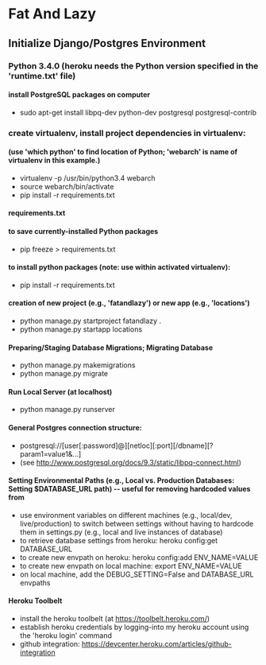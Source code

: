 # Fat And Lazy

## Initialize Django/Postgres Environment

### Python 3.4.0 (heroku needs the Python version specified in the 'runtime.txt' file)

#### install PostgreSQL packages on computer
- sudo apt-get install libpq-dev python-dev postgresql postgresql-contrib

### create virtualenv, install project dependencies in virtualenv:
#### (use 'which python' to find location of Python; 'webarch' is name of virtualenv in this example.)
- virtualenv -p /usr/bin/python3.4 webarch
- source webarch/bin/activate
- pip install -r requirements.txt

#### requirements.txt
#### to save currently-installed Python packages
- pip freeze > requirements.txt
#### to install python packages (note: use within activated virtualenv):
- pip install -r requirements.txt

#### creation of new project (e.g., 'fatandlazy') or new app (e.g., 'locations')
- python manage.py startproject fatandlazy .
- python manage.py startapp locations

#### Preparing/Staging Database Migrations; Migrating Database
- python manage.py makemigrations
- python manage.py migrate

#### Run Local Server (at localhost)
- python manage.py runserver

#### General Postgres connection structure:
- postgresql://[user[:password]@][netloc][:port][/dbname][?param1=value1&...]
- (see http://www.postgresql.org/docs/9.3/static/libpq-connect.html)

#### Setting Environmental Paths (e.g., Local vs. Production Databases: Setting $DATABASE_URL path) -- useful for removing hardcoded values from
- use environment variables on different machines (e.g., local/dev, live/production) to switch between settings without having to hardcode them in settings.py (e.g., local and live instances of database)
- to retrieve database settings from heroku: heroku config:get DATABASE_URL
- to create new envpath on heroku: heroku config:add ENV_NAME=VALUE
- to create new envpath on local machine: export ENV_NAME=VALUE
- on local machine, add the DEBUG_SETTING=False and DATABASE_URL envpaths

#### Heroku Toolbelt
- install the heroku toolbelt (at https://toolbelt.heroku.com/)
- establish heroku credentials by logging-into my heroku account using the 'heroku login' command
- github integration: https://devcenter.heroku.com/articles/github-integration
